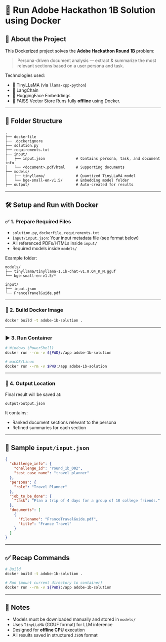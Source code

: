 # 🐳 Run Adobe Hackathon 1B Solution using Docker

## 📆 About the Project

This Dockerized project solves the **Adobe Hackathon Round 1B** problem:

> Persona-driven document analysis — extract & summarize the most relevant sections based on a user persona and task.

Technologies used:

* 🦩 TinyLLaMA (via `llama-cpp-python`)
* 🔗 LangChain
* 🤗 HuggingFace Embeddings
* 🧠 FAISS Vector Store
  Runs fully **offline** using Docker.

---

## 📁 Folder Structure

```
.
├── dockerfile
├── .dockerignore
├── solution.py
├── requirements.txt
├── input/
│   ├── input.json              # Contains persona, task, and document info
│   └── <document>.pdf/html     # Supporting documents
├── models/
│   ├── tinyllama/              # Quantized TinyLLaMA model
│   └── bge-small-en-v1.5/      # Embedding model folder
├── output/                     # Auto-created for results
```

---

## 🛠️ Setup and Run with Docker

### ✅ 1. Prepare Required Files

* `solution.py`, `dockerfile`, `requirements.txt`
* `input/input.json`: Your input metadata file (see format below)
* All referenced PDFs/HTMLs inside `input/`
* Required models inside `models/`

Example folder:

```
models/
├── tinyllama/tinyllama-1.1b-chat-v1.0.Q4_K_M.gguf
└── bge-small-en-v1.5/*

input/
├── input.json
└── FranceTravelGuide.pdf
```

---

### 🐳 2. Build Docker Image

```bash
docker build -t adobe-1b-solution .
```

---

### ▶️ 3. Run Container

```bash
# Windows (PowerShell)
docker run --rm -v ${PWD}:/app adobe-1b-solution

# macOS/Linux
docker run --rm -v $PWD:/app adobe-1b-solution
```

---

### 📄 4. Output Location

Final result will be saved at:

```
output/output.json
```

It contains:

* Ranked document sections relevant to the persona
* Refined summaries for each section

---

## 🧠 Sample `input/input.json`

```json
{
  "challenge_info": {
    "challenge_id": "round_1b_002",
    "test_case_name": "travel_planner"
  },
  "persona": {
    "role": "Travel Planner"
  },
  "job_to_be_done": {
    "task": "Plan a trip of 4 days for a group of 10 college friends."
  },
  "documents": [
    {
      "filename": "FranceTravelGuide.pdf",
      "title": "France Travel"
    }
  ]
}
```

---

## ✅ Recap Commands

```bash
# Build
docker build -t adobe-1b-solution .

# Run (mount current directory to container)
docker run --rm -v ${PWD}:/app adobe-1b-solution
```

---

## 📝 Notes

* Models must be downloaded manually and stored in `models/`
* Uses `TinyLLaMA` (GGUF format) for LLM inference
* Designed for **offline CPU** execution
* All results saved in structured `JSON` format
